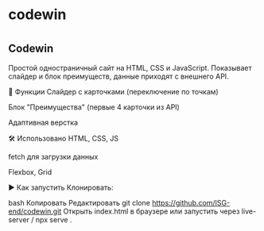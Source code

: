 # codewin

# 

## Codewin
Простой одностраничный сайт на HTML, CSS и JavaScript. Показывает слайдер и блок преимуществ, данные приходят с внешнего API.

🚀 Функции
Слайдер с карточками (переключение по точкам)

Блок "Преимущества" (первые 4 карточки из API)

Адаптивная верстка

🛠 Использовано
HTML, CSS, JS

fetch для загрузки данных

Flexbox, Grid

▶️ Как запустить
Клонировать:

bash
Копировать
Редактировать
git clone https://github.com/ISG-end/codewin.git
Открыть index.html в браузере
или запустить через live-server / npx serve .
